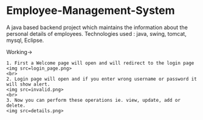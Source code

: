 # Employee-Management-System
A java based backend project which maintains the information about the personal details of employees.
Technologies used : java, swing, tomcat, mysql, Eclipse.

Working->
 
    1. First a Welcome page will open and will redirect to the login page
    <img src=login_page.png>
    <br>
    2. Login page will open and if you enter wrong username or password it will show alert.
    <img src=invalid.png>
    <br>
    3. Now you can perform these operations ie. view, update, add or delete.
    <img src=details.png>
    




